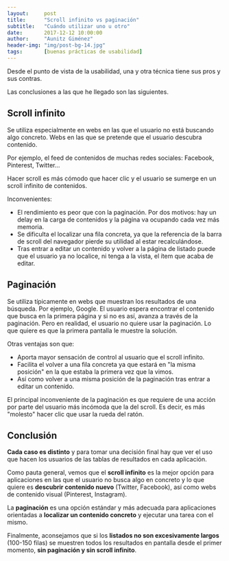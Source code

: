 ```yaml
---
layout:     post
title:      "Scroll infinito vs paginación"
subtitle:   "Cuándo utilizar uno u otro"
date:       2017-12-12 10:00:00
author:     "Aunitz Giménez"
header-img: "img/post-bg-14.jpg"
tags:       [buenas prácticas de usabilidad]
---
```


<p>Desde el punto de vista de la usabilidad, una y otra t&eacute;cnica tiene sus pros y sus contras.</p>

<p>Las conclusiones a las que he llegado son las siguientes.</p>

<h2>Scroll infinito</h2>

<p>Se utiliza especialmente en webs en las que el usuario no est&aacute; buscando algo concreto. Webs en las que se pretende que el usuario descubra contenido.</p>

<p>Por ejemplo, el feed de contenidos de muchas redes sociales: Facebook, Pinterest, Twitter...</p>

<p>Hacer scroll es m&aacute;s c&oacute;modo que hacer clic y el usuario se sumerge en un scroll infinito de contenidos.</p>

<p>Inconvenientes:</p>
<ul>
    <li>El rendimiento es peor que con la paginaci&oacute;n. Por dos motivos: hay un delay en la carga de contenidos y la p&aacute;gina va ocupando cada vez m&aacute;s memoria.</li>
    <li>Se dificulta el localizar una fila concreta, ya que la referencia de la barra de scroll del navegador pierde su utilidad al estar recalcul&aacute;ndose.</li>
    <li>Tras entrar a editar un contenido y volver a la p&aacute;gina de listado puede que el usuario ya no localice, ni tenga a la vista, el &iacute;tem que acaba de editar.</li>
</ul>

<h2>Paginaci&oacute;n</h2>

<p>Se utiliza t&iacute;picamente en webs que muestran los resultados de una b&uacute;squeda. Por ejemplo, Google. El usuario espera encontrar el contenido que busca en la primera p&aacute;gina y si no es as&iacute;, avanza a trav&eacute;s de la paginaci&oacute;n. Pero en realidad, el usuario no quiere usar la paginaci&oacute;n. Lo que quiere es que la primera pantalla le muestre la soluci&oacute;n.</p>
<p>Otras ventajas son que:</p>

<ul>
    <li>Aporta mayor sensaci&oacute;n de control al usuario que el scroll infinito.</li>
    <li>Facilita el volver a una fila concreta ya que estar&aacute; en "la misma posici&oacute;n" en la que estaba la primera vez que la vimos.</li>
    <li>As&iacute; como volver a una misma posici&oacute;n de la paginaci&oacute;n tras entrar a editar un contenido.</li>
</ul>

<p>El principal inconveniente de la paginaci&oacute;n es que requiere de una acci&oacute;n por parte del usuario m&aacute;s inc&oacute;moda que la del scroll. Es decir, es m&aacute;s "molesto" hacer clic que usar la rueda del rat&oacute;n.</p>

<h2>Conclusi&oacute;n</h2>

<p><strong>Cada caso es distinto</strong> y para tomar una decisi&oacute;n final hay que ver el uso que hacen los usuarios de las tablas de resultados en cada aplicaci&oacute;n.</p>

<p>Como pauta general, vemos que el <strong>scroll infinito</strong> es la mejor opci&oacute;n para aplicaciones en las que el usuario no busca algo en concreto y lo que quiere es <strong>descubrir contenido nuevo</strong> (Twitter, Facebook), as&iacute; como webs de contenido visual (Pinterest, Instagram).</p>

<p>La <strong>paginaci&oacute;n</strong> es una opci&oacute;n est&aacute;ndar y m&aacute;s adecuada para aplicaciones orientadas a <strong>localizar un contenido concreto</strong> y ejecutar una tarea con el mismo.</p>

<p>Finalmente, aconsejamos que si los <strong>listados no son excesivamente largos</strong> (100-150 filas) se muestren todos los resultados en pantalla desde el primer momento, <strong>sin paginaci&oacute;n y sin scroll infinito</strong>.</p>